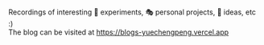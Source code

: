 Recordings of interesting 🧪 experiments, 🎭 personal projects, 🥂 ideas, etc :)  
The blog can be visited at https://blogs-yuechengpeng.vercel.app
